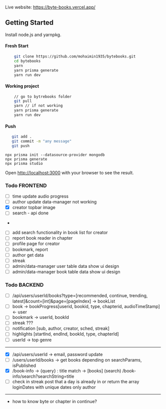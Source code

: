 Live website: https://byte-books.vercel.app/

## Getting Started

Install node.js and yarnpkg.

#### Fresh Start

```bash
    git clone https://github.com/mohaimin1935/bytebooks.git
    cd bytebooks
    yarn
    yarn prisma generate
    yarn run dev
```

#### Working project

```bash
    // go to bytrebooks folder
    git pull
    yarn // if not working
    yarn prisma generate
    yarn run dev
```

#### Push

```bash
   git add .
   git commit -m "any message"
   git push
```

```
npx prisma init --datasource-provider mongodb
npx prisma generate
npx prisma studio
```

Open [http://localhost:3000](http://localhost:3000) with your browser to see the result.

### Todo FRONTEND

- [ ] time update audio progress
- [ ] author update data-manager not working
- [x] creator topbar image
- [ ] search - api done
- 

- [ ] add search functionality in book list for creator
- [ ] report book reader in chapter
- [ ] profile page for creator
- [ ] bookmark, report
- [ ] author get data
- [ ] streak
- [ ] admin/data-manager user table data show ui design
- [ ] admin/data-manager book table data show ui design

### Todo BACKEND

- [ ] /api/users/userId/books?type=[recommended, continue, trending, latest]&count=[int]&page=[pageIndex] -> bookList
- [ ] book -> bookProgress[userid, bookid, type, chapterid, audioTimeStamp] <- user
- [ ] bookmark -> userId, bookId
- [ ] streak ???
- [ ] notification [sub, author, creator, sched, streak]
- [ ] highlights [startInd, endInd, bookId, type, chapterId]
- [ ] userId -> top genre

---

- [x] /api/users/userId -> email, password update
- [ ] /users/userId/books -> get books depending on searchParams, isPublished
- [x] /book-info -> {query} : title match -> [books] (search) /book-info/search?searchString=title
- [ ] check in streak post that a day is already in or return the array loginDates with unique dates only
      author

---

- how to know byte or chapter in continue?
